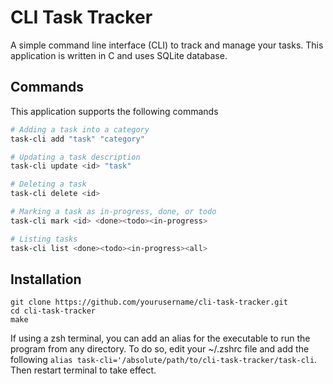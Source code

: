 # CLI Task Tracker 
A simple command line interface (CLI) to track and manage your tasks. This application is written
in C and uses SQLite database.

## Commands
This application supports the following commands
```sh
# Adding a task into a category
task-cli add "task" "category"

# Updating a task description
task-cli update <id> "task"

# Deleting a task
task-cli delete <id>

# Marking a task as in-progress, done, or todo
task-cli mark <id> <done><todo><in-progress>

# Listing tasks
task-cli list <done><todo><in-progress><all>
```
## Installation
```
git clone https://github.com/yourusername/cli-task-tracker.git
cd cli-task-tracker
make
```
If using a zsh terminal, you can add an alias for the executable to run the program from any directory. To do so, edit your ~/.zshrc file and add the following `alias task-cli='/absolute/path/to/cli-task-tracker/task-cli`. Then restart terminal to take effect.
